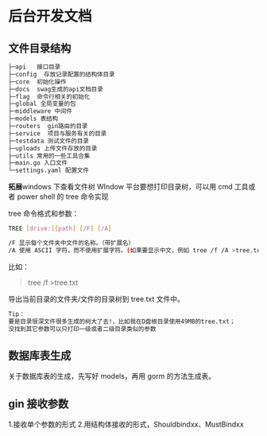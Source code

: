# 后台开发文档

## 文件目录结构

```sh
├─api   接口目录
├─config  存放记录配置的结构体目录
├─core  初始化操作
├─docs  swag生成的api文档目录
├─flag  命令行相关的初始化
├─global 全局变量的包
├─middleware 中间件
├─models 表结构
├─routers  gin路由的目录
├─service  项目与服务有关的目录
├─testdata 测试文件的目录
├─uploads 上传文件存放的目录
├─utils 常用的一些工具合集
├─main.go 入口文件
└─settings.yaml 配置文件
```

**拓展**windows 下查看文件树
WIndow 平台要想打印目录树，可以用 cmd 工具或者 power shell 的 tree 命令实现

tree 命令格式和参数：

```sh
TREE [drive:][path] [/F] [/A]

/F 显示每个文件夹中文件的名称。（带扩展名）
/A 使用 ASCII 字符，而不使用扩展字符。(如果要显示中文，例如 tree /f /A >tree.txt)
```

比如：

> tree /f >tree.txt

导出当前目录的文件夹/文件的目录树到 tree.txt 文件中。

```sh
Tip：
要是目录很深文件很多生成的树大了去!，比如我在D盘根目录使用49MB的tree.txt；
没找到其它参数可以只打印一级或者二级目录类似的参数
```

## 数据库表生成

关于数据库表的生成，先写好 models，再用 gorm 的方法生成表。

## gin 接收参数

1.接收单个参数的形式 2.用结构体接收的形式，Shouldbindxx、MustBindxx
